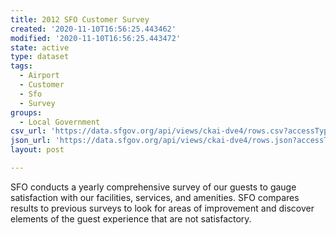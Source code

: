```yaml
---
title: 2012 SFO Customer Survey
created: '2020-11-10T16:56:25.443462'
modified: '2020-11-10T16:56:25.443472'
state: active
type: dataset
tags:
  - Airport
  - Customer
  - Sfo
  - Survey
groups:
  - Local Government
csv_url: 'https://data.sfgov.org/api/views/ckai-dve4/rows.csv?accessType=DOWNLOAD'
json_url: 'https://data.sfgov.org/api/views/ckai-dve4/rows.json?accessType=DOWNLOAD'
layout: post

---
```

SFO conducts a yearly comprehensive survey of our guests to gauge satisfaction with our facilities, services, and amenities.  SFO compares results to previous surveys to look for areas of improvement and discover elements of the guest experience that are not satisfactory.
